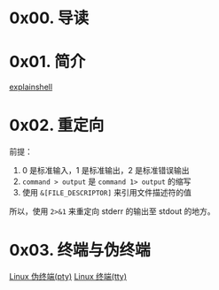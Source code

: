 # 0x00. 导读

# 0x01. 简介

[explainshell](https://explainshell.com/)

# 0x02. 重定向

前提：

1. 0 是标准输入，1 是标准输出，2 是标准错误输出
2. `command > output` 是 `command 1> output` 的缩写
3. 使用 `&[FILE_DESCRIPTOR]` 来引用文件描述符的值

所以，使用 `2>&1` 来重定向 stderr 的输出至 stdout 的地方。

# 0x03. 终端与伪终端

[Linux 伪终端(pty)](https://www.cnblogs.com/sparkdev/p/11605804.html)
[Linux 终端(tty)](https://www.cnblogs.com/sparkdev/p/11460821.html)